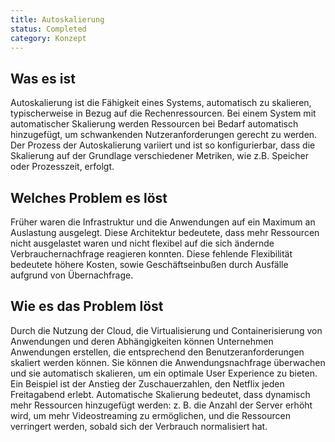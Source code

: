 ```yaml
---
title: Autoskalierung
status: Completed
category: Konzept
---
```


## Was es ist

Autoskalierung ist die Fähigkeit eines Systems, automatisch zu skalieren, typischerweise in Bezug auf die Rechenressourcen.
Bei einem System mit automatischer Skalierung werden Ressourcen bei Bedarf automatisch hinzugefügt, um schwankenden Nutzeranforderungen gerecht zu werden. 
Der Prozess der Autoskalierung variiert und ist so konfigurierbar, dass die Skalierung auf der Grundlage verschiedener Metriken, wie z.B. Speicher oder Prozesszeit, erfolgt.

## Welches Problem es löst

Früher waren die Infrastruktur und die Anwendungen auf ein Maximum an Auslastung ausgelegt.
Diese Architektur bedeutete, dass mehr Ressourcen nicht ausgelastet waren und nicht flexibel auf die sich ändernde Verbrauchernachfrage reagieren konnten.
Diese fehlende Flexibilität bedeutete höhere Kosten, sowie Geschäftseinbußen durch Ausfälle aufgrund von Übernachfrage. 

## Wie es das Problem löst

Durch die Nutzung der Cloud, die Virtualisierung und Containerisierung von Anwendungen und deren Abhängigkeiten können Unternehmen Anwendungen erstellen, die entsprechend den Benutzeranforderungen skaliert werden können.
Sie können die Anwendungsnachfrage überwachen und sie automatisch skalieren, um ein optimale User Experience zu bieten.
Ein Beispiel ist der Anstieg der Zuschauerzahlen, den Netflix jeden Freitagabend erlebt.
Automatische Skalierung bedeutet, dass dynamisch mehr Ressourcen hinzugefügt werden: z. B. die Anzahl der Server erhöht wird, um mehr Videostreaming zu ermöglichen, und die Ressourcen verringert werden, sobald sich der Verbrauch normalisiert hat.